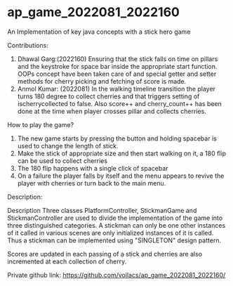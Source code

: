 # ap_game_2022081_2022160
An Implementation of key java concepts with a stick hero game

Contributions:
1) Dhawal Garg:(2022160) Ensuring that the stick falls on time on pillars and the keystroke for space bar inside the appropriate start function. OOPs concept have been taken care of and special getter and setter methods for cherry picking and fetching of score is made.
2) Anmol Kumar: (2022081) In the walking timeline transition the player turns 180 degree to collect cherries and that triggers setting of ischerrycollected to false. Also score++ and cherry_count++ has been done at the time when player crosses pillar and collects cherries.

How to play the game?
1) The new game starts by pressing the button and holding spacebar is used to change the length of stick.
2) Make the stick of appropriate size and then start walking on it, a 180 flip can be used to collect cherries
3) The 180 flip happens with a single click of spacebar
4) On a failure the player falls by itself and the menu appears to revive the player with cherries or turn back to the main menu.

Description:

Description
Three classes PlatformController, StickmanGame and StickmanController are used to divide the implementation of the game into three distinguished categories.
A stickman can only be one other instances of it called in various scenes are only initialized instances of it is called.
Thus a stickman can be implemented using "SINGLETON" design pattern.

Scores are updated in each passing of a stick and cherries are also incremented at each collection of cherry.

Private github link: https://github.com/voilacs/ap_game_2022081_2022160/
